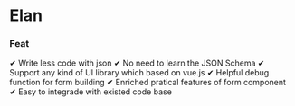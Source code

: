 # Elan

### Feat

✔ Write less code with json
✔ No need to learn the JSON Schema
✔ Support any kind of UI library which based on vue.js
✔ Helpful debug function for form building
✔ Enriched pratical features of form component
✔ Easy to integrade with existed code base
